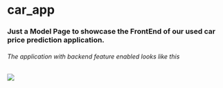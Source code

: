 # car_app
### Just a Model Page to showcase the FrontEnd of  our used car price prediction application.

###### The application with backend feature enabled looks like this

![](car_gif.gif)

